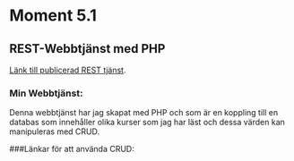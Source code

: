 # Moment 5.1
## REST-Webbtjänst med PHP

[Länk till publicerad REST tjänst](http://studenter.miun.se/~empa1600/writeable/webbutveckling3/moment5.1/).

### Min Webbtjänst:

Denna webbtjänst har jag skapat med PHP och som är en koppling till en databas som innehåller olika kurser som jag har läst och dessa värden kan manipuleras med CRUD. 

###Länkar för att använda CRUD:


